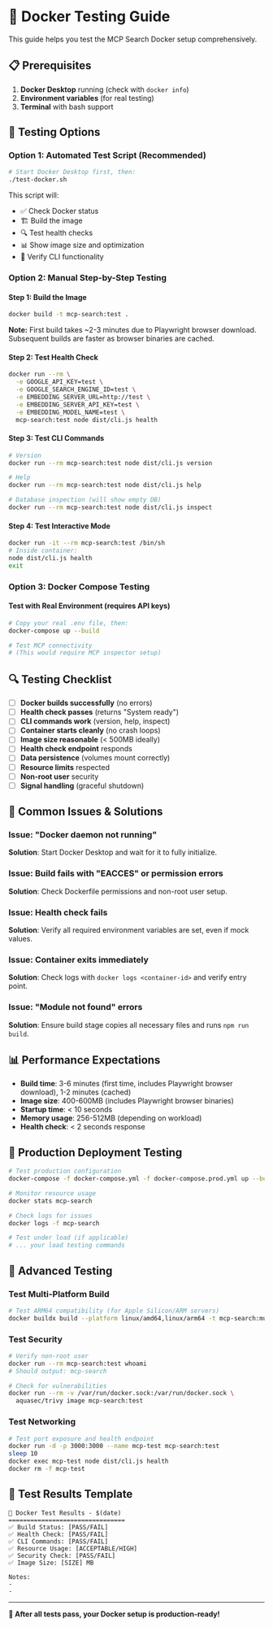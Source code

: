 # 🐳 Docker Testing Guide

This guide helps you test the MCP Search Docker setup comprehensively.

## 📋 Prerequisites

1. **Docker Desktop** running (check with `docker info`)
2. **Environment variables** (for real testing)
3. **Terminal** with bash support

## 🚀 Testing Options

### Option 1: Automated Test Script (Recommended)

```bash
# Start Docker Desktop first, then:
./test-docker.sh
```

This script will:

- ✅ Check Docker status
- 🏗️ Build the image
- 🔍 Test health checks
- 📊 Show image size and optimization
- 🎯 Verify CLI functionality

### Option 2: Manual Step-by-Step Testing

#### Step 1: Build the Image

```bash
docker build -t mcp-search:test .
```

**Note:** First build takes ~2-3 minutes due to Playwright browser download. Subsequent builds are faster as browser binaries are cached.

#### Step 2: Test Health Check

```bash
docker run --rm \
  -e GOOGLE_API_KEY=test \
  -e GOOGLE_SEARCH_ENGINE_ID=test \
  -e EMBEDDING_SERVER_URL=http://test \
  -e EMBEDDING_SERVER_API_KEY=test \
  -e EMBEDDING_MODEL_NAME=test \
  mcp-search:test node dist/cli.js health
```

#### Step 3: Test CLI Commands

```bash
# Version
docker run --rm mcp-search:test node dist/cli.js version

# Help
docker run --rm mcp-search:test node dist/cli.js help

# Database inspection (will show empty DB)
docker run --rm mcp-search:test node dist/cli.js inspect
```

#### Step 4: Test Interactive Mode

```bash
docker run -it --rm mcp-search:test /bin/sh
# Inside container:
node dist/cli.js health
exit
```

### Option 3: Docker Compose Testing

#### Test with Real Environment (requires API keys)

```bash
# Copy your real .env file, then:
docker-compose up --build

# Test MCP connectivity
# (This would require MCP inspector setup)
```

## 🔍 Testing Checklist

- [ ] **Docker builds successfully** (no errors)
- [ ] **Health check passes** (returns "System ready")
- [ ] **CLI commands work** (version, help, inspect)
- [ ] **Container starts cleanly** (no crash loops)
- [ ] **Image size reasonable** (< 500MB ideally)
- [ ] **Health check endpoint** responds
- [ ] **Data persistence** (volumes mount correctly)
- [ ] **Resource limits** respected
- [ ] **Non-root user** security
- [ ] **Signal handling** (graceful shutdown)

## 🐛 Common Issues & Solutions

### Issue: "Docker daemon not running"

**Solution**: Start Docker Desktop and wait for it to fully initialize.

### Issue: Build fails with "EACCES" or permission errors

**Solution**: Check Dockerfile permissions and non-root user setup.

### Issue: Health check fails

**Solution**: Verify all required environment variables are set, even if mock values.

### Issue: Container exits immediately

**Solution**: Check logs with `docker logs <container-id>` and verify entry point.

### Issue: "Module not found" errors

**Solution**: Ensure build stage copies all necessary files and runs `npm run build`.

## 📊 Performance Expectations

- **Build time**: 3-6 minutes (first time, includes Playwright browser download), 1-2 minutes (cached)
- **Image size**: 400-600MB (includes Playwright browser binaries)
- **Startup time**: < 10 seconds
- **Memory usage**: 256-512MB (depending on workload)
- **Health check**: < 2 seconds response

## 🚀 Production Deployment Testing

```bash
# Test production configuration
docker-compose -f docker-compose.yml -f docker-compose.prod.yml up --build

# Monitor resource usage
docker stats mcp-search

# Check logs for issues
docker logs -f mcp-search

# Test under load (if applicable)
# ... your load testing commands
```

## 🔧 Advanced Testing

### Test Multi-Platform Build

```bash
# Test ARM64 compatibility (for Apple Silicon/ARM servers)
docker buildx build --platform linux/amd64,linux/arm64 -t mcp-search:multi .
```

### Test Security

```bash
# Verify non-root user
docker run --rm mcp-search:test whoami
# Should output: mcp-search

# Check for vulnerabilities
docker run --rm -v /var/run/docker.sock:/var/run/docker.sock \
  aquasec/trivy image mcp-search:test
```

### Test Networking

```bash
# Test port exposure and health endpoint
docker run -d -p 3000:3000 --name mcp-test mcp-search:test
sleep 10
docker exec mcp-test node dist/cli.js health
docker rm -f mcp-test
```

## 📝 Test Results Template

```
🐳 Docker Test Results - $(date)
================================
✅ Build Status: [PASS/FAIL]
✅ Health Check: [PASS/FAIL]
✅ CLI Commands: [PASS/FAIL]
✅ Resource Usage: [ACCEPTABLE/HIGH]
✅ Security Check: [PASS/FAIL]
✅ Image Size: [SIZE] MB

Notes:
-
-
```

---

**🎯 After all tests pass, your Docker setup is production-ready!**
